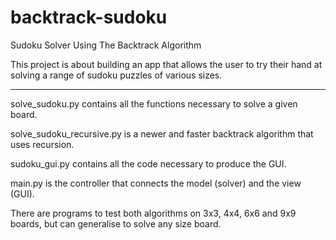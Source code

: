 # backtrack-sudoku
Sudoku Solver Using The Backtrack Algorithm

This project is about building an app that allows the user to try their hand at solving a range of sudoku puzzles of various sizes.

---

solve_sudoku.py contains all the functions necessary to solve a given board.

solve_sudoku_recursive.py is a newer and faster backtrack algorithm that uses recursion.

sudoku_gui.py contains all the code necessary to produce the GUI.

main.py is the controller that connects the model (solver) and the view (GUI).

There are programs to test both algorithms on 3x3, 4x4, 6x6 and 9x9 boards, but can generalise to solve any size board.
